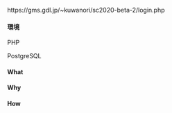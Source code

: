 <p>https://gms.gdl.jp/~kuwanori/sc2020-beta-2/login.php</p>
<h4>環境</h4>
<p>PHP</p>
<p>PostgreSQL</p>
<h4>What</h4>
<p></p>
<h4>Why</h4>
<p></p>
<h4>How</h4>
<p></p>
